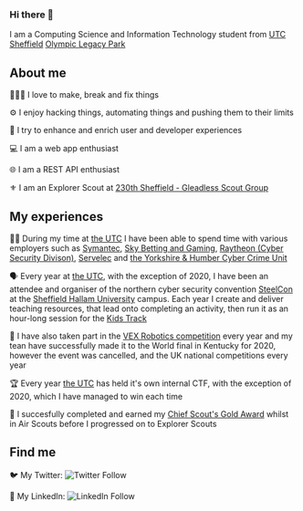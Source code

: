 ### Hi there 👋

I am a Computing Science and Information Technology student from [UTC Sheffield](https://github.com/UTCSheffield) [Olympic Legacy Park](https://olp.utcsheffield.org.uk)

## About me

 👨🏻‍💻 I love to make, break and fix things

 ⚙ I enjoy hacking things, automating things and pushing them to their limits

 💫 I try to enhance and enrich user and developer experiences

 💻 I am a web app enthusiast

 🌐 I am a REST API enthusiast

 ⚜ I am an Explorer Scout at [230th Sheffield - Gleadless Scout Group](https://www.facebook.com/230th-Sheffield-Gleadless-Scout-Group-1985242638217907)

## My experiences

 🕴🏻 During my time at [the UTC](https://github.com/UTCSheffield) I have been able to spend time with various employers such as [Symantec](https://github.com/Symantec), [Sky Betting and Gaming](https://github.com/skybet), [Raytheon (Cyber Security Divison)](https://www.raytheon.com/uk), [Servelec](https://www.servelec.co.uk/) and [the Yorkshire & Humber Cyber Crime Unit](https://www.yhrocu.org.uk/departments/regional-cyber-crime-unit/)

 🗣 Every year at [the UTC](https://github.com/UTCSheffield), with the exception of 2020, I have been an attendee and organiser of the northern cyber security convention [SteelCon](https://www.steelcon.info/) at the [Sheffield Hallam University](https://www.shu.ac.uk/) campus. Each year I create and deliver teaching resources, that lead onto completing an activity, then run it as an hour-long session for the [Kids Track](https://www.steelcon.info/the-event/kids-track/)

 🤖 I have also taken part in the [VEX Robotics competition](https://www.vexrobotics.com/v5/competition) every year and my tean have successfully made it to the World final in Kentucky for 2020, however the event was cancelled, and the UK national competitions every year

 🏆 Every year [the UTC](https://github.com/UTCSheffield) has held it's own internal CTF, with the exception of 2020, which I have managed to win each time

 🥇 I succesfully completed and earned my [Chief Scout's Gold Award](https://www.scouts.org.uk/top-awards/chief-scouts-gold-award/) whilst in Air Scouts before I progressed on to Explorer Scouts

## Find me

 🐦 My Twitter: ![Twitter Follow](https://img.shields.io/twitter/follow/MyNameIsTommo?label=MyNameIsTommo&style=social)

 📰 My LinkedIn: ![LinkedIn Follow](https://img.shields.io/badge/style-social-green?logo=linkedin&style=social&label=Thomas%20Fairey&link=https://www.linkedin.com/in/tomfairey/)
